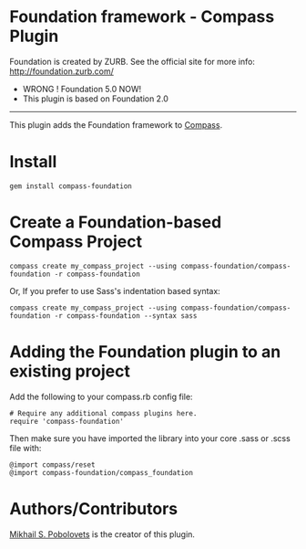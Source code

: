 Foundation framework - Compass Plugin
=====================================

Foundation is created by ZURB. See the official site for more info: <http://foundation.zurb.com/>


* WRONG ! Foundation 5.0 NOW!
* This plugin is based on Foundation 2.0

---------

This plugin adds the Foundation framework to [Compass](http://compass-style.org/).

Install
=======

    gem install compass-foundation

Create a Foundation-based Compass Project
==================================

    compass create my_compass_project --using compass-foundation/compass-foundation -r compass-foundation

Or, If you prefer to use Sass's indentation based syntax:

    compass create my_compass_project --using compass-foundation/compass-foundation -r compass-foundation --syntax sass


Adding the Foundation plugin to an existing project
============================================

Add the following to your compass.rb config file:

    # Require any additional compass plugins here.
    require 'compass-foundation'
    
Then make sure you have imported the library into your core .sass or .scss file with:

    @import compass/reset
    @import compass-foundation/compass_foundation

Authors/Contributors
====================

[Mikhail S. Pobolovets](https://github.com/styx) is the creator of this plugin.